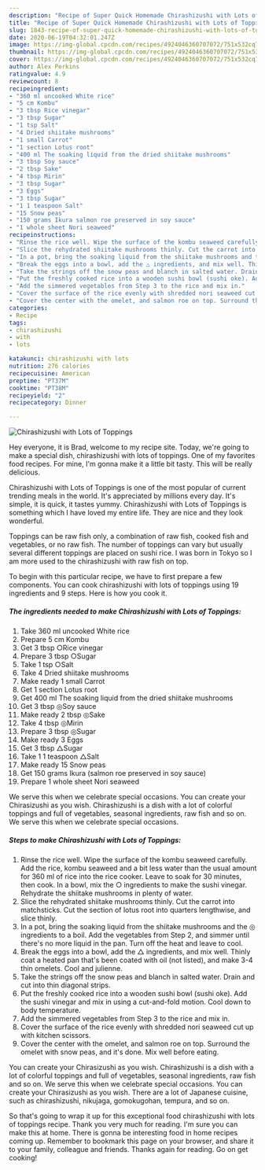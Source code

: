 ```yaml
---
description: "Recipe of Super Quick Homemade Chirashizushi with Lots of Toppings"
title: "Recipe of Super Quick Homemade Chirashizushi with Lots of Toppings"
slug: 1843-recipe-of-super-quick-homemade-chirashizushi-with-lots-of-toppings
date: 2020-06-19T04:32:01.247Z
image: https://img-global.cpcdn.com/recipes/4924046360707072/751x532cq70/chirashizushi-with-lots-of-toppings-recipe-main-photo.jpg
thumbnail: https://img-global.cpcdn.com/recipes/4924046360707072/751x532cq70/chirashizushi-with-lots-of-toppings-recipe-main-photo.jpg
cover: https://img-global.cpcdn.com/recipes/4924046360707072/751x532cq70/chirashizushi-with-lots-of-toppings-recipe-main-photo.jpg
author: Alex Perkins
ratingvalue: 4.9
reviewcount: 8
recipeingredient:
- "360 ml uncooked White rice"
- "5 cm Kombu"
- "3 tbsp Rice vinegar"
- "3 tbsp Sugar"
- "1 tsp Salt"
- "4 Dried shiitake mushrooms"
- "1 small Carrot"
- "1 section Lotus root"
- "400 ml The soaking liquid from the dried shiitake mushrooms"
- "3 tbsp Soy sauce"
- "2 tbsp Sake"
- "4 tbsp Mirin"
- "3 tbsp Sugar"
- "3 Eggs"
- "3 tbsp Sugar"
- "1 1 teaspoon Salt"
- "15 Snow peas"
- "150 grams Ikura salmon roe preserved in soy sauce"
- "1 whole sheet Nori seaweed"
recipeinstructions:
- "Rinse the rice well. Wipe the surface of the kombu seaweed carefully. Add the rice, kombu seaweed and a bit less water than the usual amount for 360 ml of rice into the rice cooker. Leave to soak for 30 minutes, then cook. In a bowl, mix the ○ ingredients to make the sushi vinegar. Rehydrate the shiitake mushrooms in plenty of water."
- "Slice the rehydrated shiitake mushrooms thinly. Cut the carrot into matchsticks. Cut the section of lotus root into quarters lengthwise, and slice thinly."
- "In a pot, bring the soaking liquid from the shiitake mushrooms and the ◎ ingredients to a boil. Add the vegetables from Step 2, and simmer until there&#39;s no more liquid in the pan. Turn off the heat and leave to cool."
- "Break the eggs into a bowl, add the △ ingredients, and mix well. Thinly coat a heated pan that&#39;s been coated with oil (not listed), and make 3-4 thin omelets. Cool and julienne."
- "Take the strings off the snow peas and blanch in salted water. Drain and cut into thin diagonal strips."
- "Put the freshly cooked rice into a wooden sushi bowl (sushi oke). Add the sushi vinegar and mix in using a cut-and-fold motion. Cool down to body temperature."
- "Add the simmered vegetables from Step 3 to the rice and mix in."
- "Cover the surface of the rice evenly with shredded nori seaweed cut up with kitchen scissors."
- "Cover the center with the omelet, and salmon roe on top. Surround the omelet with snow peas, and it&#39;s done. Mix well before eating."
categories:
- Recipe
tags:
- chirashizushi
- with
- lots

katakunci: chirashizushi with lots 
nutrition: 276 calories
recipecuisine: American
preptime: "PT37M"
cooktime: "PT38M"
recipeyield: "2"
recipecategory: Dinner

---
```



![Chirashizushi with Lots of Toppings](https://img-global.cpcdn.com/recipes/4924046360707072/751x532cq70/chirashizushi-with-lots-of-toppings-recipe-main-photo.jpg)

Hey everyone, it is Brad, welcome to my recipe site. Today, we're going to make a special dish, chirashizushi with lots of toppings. One of my favorites food recipes. For mine, I'm gonna make it a little bit tasty. This will be really delicious.

Chirashizushi with Lots of Toppings is one of the most popular of current trending meals in the world. It's appreciated by millions every day. It's simple, it is quick, it tastes yummy. Chirashizushi with Lots of Toppings is something which I have loved my entire life. They are nice and they look wonderful.

Toppings can be raw fish only, a combination of raw fish, cooked fish and vegetables, or no raw fish. The number of toppings can vary but usually several different toppings are placed on sushi rice. I was born in Tokyo so I am more used to the chirashizushi with raw fish on top.


To begin with this particular recipe, we have to first prepare a few components. You can cook chirashizushi with lots of toppings using 19 ingredients and 9 steps. Here is how you cook it.

<!--inarticleads1-->

##### The ingredients needed to make Chirashizushi with Lots of Toppings:

1. Take 360 ml uncooked White rice
1. Prepare 5 cm Kombu
1. Get 3 tbsp ○Rice vinegar
1. Prepare 3 tbsp ○Sugar
1. Take 1 tsp ○Salt
1. Take 4 Dried shiitake mushrooms
1. Make ready 1 small Carrot
1. Get 1 section Lotus root
1. Get 400 ml The soaking liquid from the dried shiitake mushrooms
1. Get 3 tbsp ◎Soy sauce
1. Make ready 2 tbsp ◎Sake
1. Take 4 tbsp ◎Mirin
1. Prepare 3 tbsp ◎Sugar
1. Make ready 3 Eggs
1. Get 3 tbsp △Sugar
1. Take 1 1 teaspoon △Salt
1. Make ready 15 Snow peas
1. Get 150 grams Ikura (salmon roe preserved in soy sauce)
1. Prepare 1 whole sheet Nori seaweed


We serve this when we celebrate special occasions. You can create your Chirasizushi as you wish. Chirashizushi is a dish with a lot of colorful toppings and full of vegetables, seasonal ingredients, raw fish and so on. We serve this when we celebrate special occasions. 

<!--inarticleads2-->

##### Steps to make Chirashizushi with Lots of Toppings:

1. Rinse the rice well. Wipe the surface of the kombu seaweed carefully. Add the rice, kombu seaweed and a bit less water than the usual amount for 360 ml of rice into the rice cooker. Leave to soak for 30 minutes, then cook. In a bowl, mix the ○ ingredients to make the sushi vinegar. Rehydrate the shiitake mushrooms in plenty of water.
1. Slice the rehydrated shiitake mushrooms thinly. Cut the carrot into matchsticks. Cut the section of lotus root into quarters lengthwise, and slice thinly.
1. In a pot, bring the soaking liquid from the shiitake mushrooms and the ◎ ingredients to a boil. Add the vegetables from Step 2, and simmer until there&#39;s no more liquid in the pan. Turn off the heat and leave to cool.
1. Break the eggs into a bowl, add the △ ingredients, and mix well. Thinly coat a heated pan that&#39;s been coated with oil (not listed), and make 3-4 thin omelets. Cool and julienne.
1. Take the strings off the snow peas and blanch in salted water. Drain and cut into thin diagonal strips.
1. Put the freshly cooked rice into a wooden sushi bowl (sushi oke). Add the sushi vinegar and mix in using a cut-and-fold motion. Cool down to body temperature.
1. Add the simmered vegetables from Step 3 to the rice and mix in.
1. Cover the surface of the rice evenly with shredded nori seaweed cut up with kitchen scissors.
1. Cover the center with the omelet, and salmon roe on top. Surround the omelet with snow peas, and it&#39;s done. Mix well before eating.


You can create your Chirasizushi as you wish. Chirashizushi is a dish with a lot of colorful toppings and full of vegetables, seasonal ingredients, raw fish and so on. We serve this when we celebrate special occasions. You can create your Chirasizushi as you wish. There are a lot of Japanese cuisine, such as chirashizushi, nikujaga, gomokugohan, tempura, and so on. 

So that's going to wrap it up for this exceptional food chirashizushi with lots of toppings recipe. Thank you very much for reading. I'm sure you can make this at home. There is gonna be interesting food in home recipes coming up. Remember to bookmark this page on your browser, and share it to your family, colleague and friends. Thanks again for reading. Go on get cooking!
